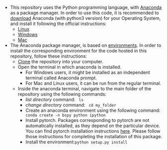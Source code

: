 * This repository uses the Python programming language, with [Anaconda](https://en.wikipedia.org/wiki/Anaconda_(Python_distribution)) as a package manager. In order to use this code, it is recommended to [download](https://www.anaconda.com/download) Anaconda (with python3 version) for your Operating System, and install it following the official instructions:
	* [Linux](https://docs.continuum.io/anaconda/install/linux/)
	* [Windows](https://docs.continuum.io/anaconda/install/windows/)
	* [Mac](https://docs.continuum.io/anaconda/install/mac-os/)
* The Anaconda package manager, is based on [environments](https://protostar.space/why-you-need-python-environments-and-how-to-manage-them-with-conda). In order to install the corresponding environment for the code hosted in this repository, follow these instructions:
	* [Clone](https://help.github.com/en/articles/cloning-a-repository) the repository into your computer.
	* Open the terminal in which anaconda is installed.
		* For Windows users, it might be installed as an independent terminal called Anaconda prompt.
		* For Mac and Linux users, it can be run from the regular terminal.
	* Inside the anaconda terminal, navigate to the main folder of the repository using the following commands:
		* *list directory* command: ```` ls````
		* *change directory* command: ```` cd my_folder````
		* Create an anaconda environment using the following command: ```` conda create -n bspy python ipython````
		* Install pytorch. Packages corresponding to pytorch are not automatically installed, as they depend on the particular device. You can find pytorch installation instructions [here](https://pytorch.org/). Please follow those instructions for completing the installation of this package.
	  * Install the environment:````python setup.py install````
